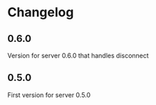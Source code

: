 # Changelog

## 0.6.0

Version for server 0.6.0 that handles disconnect

## 0.5.0

First version for server 0.5.0
